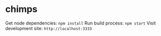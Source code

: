 # chimps

Get node dependencies: `npm install`
Run build process: `npm start`
Visit development site: `http://localhost:3333`
